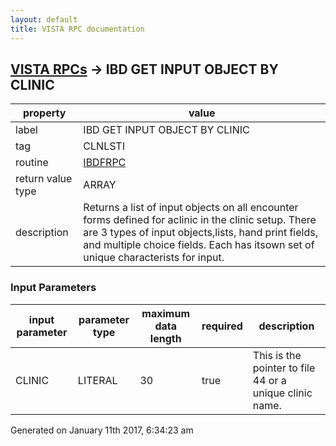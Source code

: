 ```yaml
---
layout: default
title: VISTA RPC documentation
---
```




## [VISTA RPCs](TableOfContent.md) &#8594; IBD GET INPUT OBJECT BY CLINIC 

 property | value 
--- | --- 
 label | IBD GET INPUT OBJECT BY CLINIC
 tag | CLNLSTI
 routine | [IBDFRPC](http://code.osehra.org/dox/Routine_IBDFRPC_source.html)
 return value type | ARRAY
 description | Returns a list of input objects on all encounter forms defined for aclinic in the clinic setup.  There are 3 types of input objects,lists, hand print fields, and multiple choice fields.  Each has itsown set of unique characterists for input.

### Input Parameters

| input parameter | parameter type | maximum data length | required | description | 
| --- | --- | --- | --- | --- | 
| CLINIC | LITERAL | 30 | true | This is the pointer to file 44 or a unique clinic name. | 




Generated on January 11th 2017, 6:34:23 am